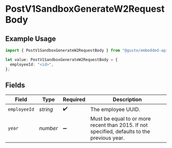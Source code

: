 # PostV1SandboxGenerateW2RequestBody

## Example Usage

```typescript
import { PostV1SandboxGenerateW2RequestBody } from "@gusto/embedded-api/models/operations/postv1sandboxgeneratew2.js";

let value: PostV1SandboxGenerateW2RequestBody = {
  employeeId: "<id>",
};
```

## Fields

| Field                                                                                        | Type                                                                                         | Required                                                                                     | Description                                                                                  |
| -------------------------------------------------------------------------------------------- | -------------------------------------------------------------------------------------------- | -------------------------------------------------------------------------------------------- | -------------------------------------------------------------------------------------------- |
| `employeeId`                                                                                 | *string*                                                                                     | :heavy_check_mark:                                                                           | The employee UUID.                                                                           |
| `year`                                                                                       | *number*                                                                                     | :heavy_minus_sign:                                                                           | Must be equal to or more recent than 2015. If not specified, defaults to the previous year.<br/> |